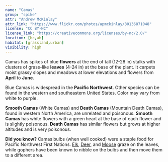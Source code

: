 ```yaml
---
name: "Camas"
group: "spike"
attr: "Andrew McKinlay"
attr_link: "https://www.flickr.com/photos/apmckinlay/30136871048"
license: "CC BY-NC"
license_link: "https://creativecommons.org/licenses/by-nc/2.0/"
location: [bc,ab]
habitat: [grassland,urban]
visibility: high
---
```

Camas has spikes of blue **flowers** at the end of tall (12-28 in) stalks with clusters of grass-like **leaves** (4-24 in) at the base of the plant. It carpets moist grassy slopes and meadows at lower elevations and flowers from **April** to **June**.

Blue Camas is widespread in the **Pacific Northwest**. Other species can be found in the western and southeastern United States. Color may vary from white to purple.

**Smooth Camas** (White Camas) and **Death Camas** (Mountain Death Camas), found in western North America, are unrelated and poisonous. **Smooth Camas** has white flowers with a green heart at the base of each flower and is slightly poisonous. **Death Camas** has similar flowers but grows at higher altitudes and is very poisonous.

**Did you know?** Camas bulbs (when well cooked) were a staple food for Pacific Northwest First Nations. [Elk](/animals/elk), [Deer](/animals/muledeer), and [Moose](/animals/moose) graze on the leaves, while gophers have been known to nibble on the bulbs and then move them to a different area.
